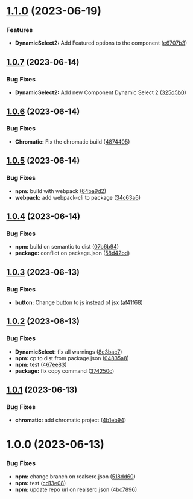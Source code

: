 # [1.1.0](https://github.com/thegreataint/tacstory/compare/v1.0.7...v1.1.0) (2023-06-19)


### Features

* **DynamicSelect2:** Add Featured options to the component ([e6707b3](https://github.com/thegreataint/tacstory/commit/e6707b39b4ab3434295fe9bcfb3b8b7f8d2f5eff))

## [1.0.7](https://github.com/thegreataint/tacstory/compare/v1.0.6...v1.0.7) (2023-06-14)


### Bug Fixes

* **DynamicSelect2:** Add new Component Dynamic Select 2 ([325d5b0](https://github.com/thegreataint/tacstory/commit/325d5b0af51dcfed6119dfc0db0db46a390d499c))

## [1.0.6](https://github.com/thegreataint/tacstory/compare/v1.0.5...v1.0.6) (2023-06-14)


### Bug Fixes

* **Chromatic:** Fix the chromatic build ([4874405](https://github.com/thegreataint/tacstory/commit/4874405fb9e4939c0c5b9a54e494fcf7ba20445b))

## [1.0.5](https://github.com/thegreataint/tacstory/compare/v1.0.4...v1.0.5) (2023-06-14)


### Bug Fixes

* **npm:** build with webpack ([64ba9d2](https://github.com/thegreataint/tacstory/commit/64ba9d2ab6447277e2999032e0ceadeb49bae0e2))
* **webpack:** add webpack-cli to package ([34c63a6](https://github.com/thegreataint/tacstory/commit/34c63a6a36b52d122df0f65be1c204b5d01faee5))

## [1.0.4](https://github.com/thegreataint/tacstory/compare/v1.0.3...v1.0.4) (2023-06-14)


### Bug Fixes

* **npm:** build on semantic to dist ([07b6b94](https://github.com/thegreataint/tacstory/commit/07b6b94baca168e8ec59306a7fa53abb35afaf07))
* **package:** conflict on package.json ([58d42bd](https://github.com/thegreataint/tacstory/commit/58d42bd3480749f62a0f9a221b2eb6dd915d0787))

## [1.0.3](https://github.com/thegreataint/tacstory/compare/v1.0.2...v1.0.3) (2023-06-13)


### Bug Fixes

* **button:** Change button to js instead of jsx ([af41f68](https://github.com/thegreataint/tacstory/commit/af41f682145d7cd08ce99b4d54e7a8fae4e5afda))

## [1.0.2](https://github.com/thegreataint/tacstory/compare/v1.0.1...v1.0.2) (2023-06-13)


### Bug Fixes

* **DynamicSelect:** fix all warnings ([8e3bac7](https://github.com/thegreataint/tacstory/commit/8e3bac7df940a302f4f274d8f196594d797eff00))
* **npm:** cp to dist from package.json ([04835a8](https://github.com/thegreataint/tacstory/commit/04835a829ae32930134f16275c41aa533323c69d))
* **npm:** test ([467ee83](https://github.com/thegreataint/tacstory/commit/467ee83f401072d95041fa2454bd286aca0f75f8))
* **package:** fix copy command ([374250c](https://github.com/thegreataint/tacstory/commit/374250c3dad64ebc385eedb4e68fe9328a520b1c))

## [1.0.1](https://github.com/thegreataint/tacstory/compare/v1.0.0...v1.0.1) (2023-06-13)


### Bug Fixes

* **chromatic:** add chromatic project ([4b1eb94](https://github.com/thegreataint/tacstory/commit/4b1eb94b79e5868cbf0eda47a6030ce3c2a42ec4))

# 1.0.0 (2023-06-13)


### Bug Fixes

* **npm:** change branch on realserc.json ([518dd60](https://github.com/thegreataint/tacstory/commit/518dd60e52b3793c67a61d55be32b7d7ec73b152))
* **npm:** test ([cd13e08](https://github.com/thegreataint/tacstory/commit/cd13e08e3f28a393815c7e43e3090389e05d1282))
* **npm:** update repo url on realserc.json ([4bc7896](https://github.com/thegreataint/tacstory/commit/4bc78961d4129d2fa7287d6b88f0c116d26ca6a8))
